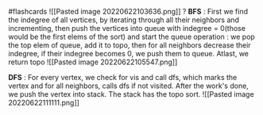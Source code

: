#flashcards 
![[Pasted image 20220622103636.png]]
?
**BFS** : First we find the indegree of all vertices, by iterating through all their neighbors and incrementing, then push the vertices into queue with indegree = 0(those would be the first elems of the sort) and start the queue operation : we pop the top elem of queue, add it to topo, then for all neighbors decrease their indegree, if their indegree becomes 0, we push them to queue. Atlast, we return topo
![[Pasted image 20220622105547.png]]

**DFS** : For every vertex, we check for vis and call dfs, which marks the vertex and for all neighbors, calls dfs if not visited. After the work's done, we push the vertex into stack. The stack has the topo sort.
![[Pasted image 20220622111111.png]]